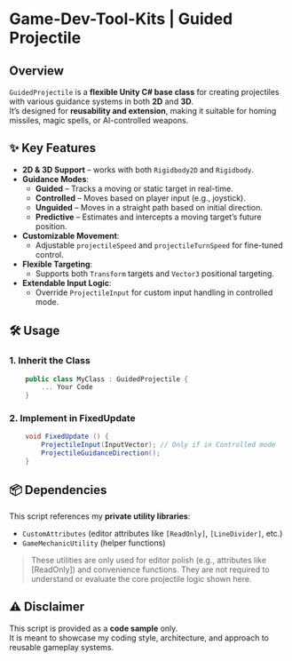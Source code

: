 # Game-Dev-Tool-Kits | Guided Projectile

## Overview
`GuidedProjectile` is a **flexible Unity C# base class** for creating projectiles with various guidance systems in both **2D** and **3D**.  
It’s designed for **reusability and extension**, making it suitable for homing missiles, magic spells, or AI-controlled weapons.

## ✨ Key Features
- **2D & 3D Support** – works with both `Rigidbody2D` and `Rigidbody`.
- **Guidance Modes**:
	- **Guided** – Tracks a moving or static target in real-time.
	- **Controlled** – Moves based on player input (e.g., joystick).
	- **Unguided** – Moves in a straight path based on initial direction.
	- **Predictive** – Estimates and intercepts a moving target’s future position.
- **Customizable Movement**:
	- Adjustable `projectileSpeed` and `projectileTurnSpeed` for fine-tuned control.
- **Flexible Targeting**:
	- Supports both `Transform` targets and `Vector3` positional targeting.
- **Extendable Input Logic**:
	- Override `ProjectileInput` for custom input handling in controlled mode.

## 🛠 Usage

### 1. Inherit the Class
```csharp
	public class MyClass : GuidedProjectile {
		... Your Code
	}
```

### 2. Implement in FixedUpdate
```csharp
	void FixedUpdate () {
		ProjectileInput(InputVector); // Only if in Controlled mode
		ProjectileGuidanceDirection();
	}
```

## 📦 Dependencies
This script references my **private utility libraries**:
- `CustomAttributes` (editor attributes like `[ReadOnly]`, `[LineDivider]`, etc.)
- `GameMechanicUtility` (helper functions)

> These utilities are only used for editor polish (e.g., attributes like [ReadOnly]) 
> and convenience functions. They are not required to understand or evaluate 
> the core projectile logic shown here.


## ⚠️ Disclaimer
This script is provided as a **code sample** only.  
It is meant to showcase my coding style, architecture, and approach to reusable gameplay systems.